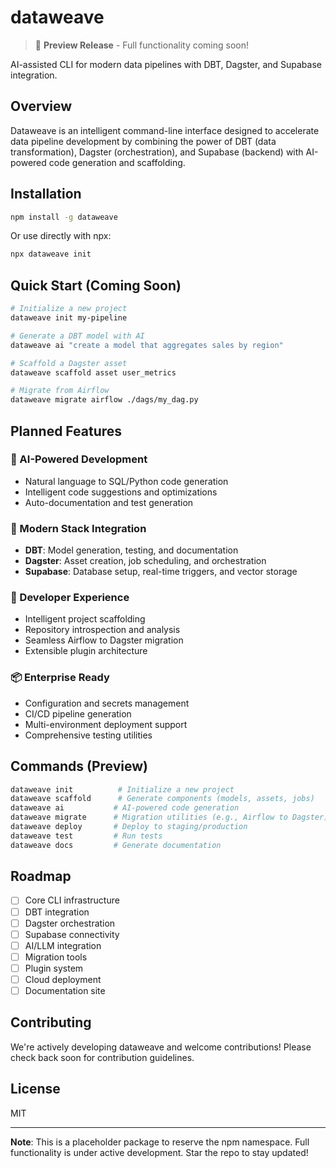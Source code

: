 # dataweave

> 🚧 **Preview Release** - Full functionality coming soon!

AI-assisted CLI for modern data pipelines with DBT, Dagster, and Supabase integration.

## Overview

Dataweave is an intelligent command-line interface designed to accelerate data pipeline development by combining the power of DBT (data transformation), Dagster (orchestration), and Supabase (backend) with AI-powered code generation and scaffolding.

## Installation

```bash
npm install -g dataweave
```

Or use directly with npx:
```bash
npx dataweave init
```

## Quick Start (Coming Soon)

```bash
# Initialize a new project
dataweave init my-pipeline

# Generate a DBT model with AI
dataweave ai "create a model that aggregates sales by region"

# Scaffold a Dagster asset
dataweave scaffold asset user_metrics

# Migrate from Airflow
dataweave migrate airflow ./dags/my_dag.py
```

## Planned Features

### 🤖 AI-Powered Development
- Natural language to SQL/Python code generation
- Intelligent code suggestions and optimizations
- Auto-documentation and test generation

### 🔧 Modern Stack Integration
- **DBT**: Model generation, testing, and documentation
- **Dagster**: Asset creation, job scheduling, and orchestration
- **Supabase**: Database setup, real-time triggers, and vector storage

### 🚀 Developer Experience
- Intelligent project scaffolding
- Repository introspection and analysis
- Seamless Airflow to Dagster migration
- Extensible plugin architecture

### 📦 Enterprise Ready
- Configuration and secrets management
- CI/CD pipeline generation
- Multi-environment deployment support
- Comprehensive testing utilities

## Commands (Preview)

```bash
dataweave init          # Initialize a new project
dataweave scaffold      # Generate components (models, assets, jobs)
dataweave ai           # AI-powered code generation
dataweave migrate      # Migration utilities (e.g., Airflow to Dagster)
dataweave deploy       # Deploy to staging/production
dataweave test         # Run tests
dataweave docs         # Generate documentation
```

## Roadmap

- [ ] Core CLI infrastructure
- [ ] DBT integration
- [ ] Dagster orchestration
- [ ] Supabase connectivity
- [ ] AI/LLM integration
- [ ] Migration tools
- [ ] Plugin system
- [ ] Cloud deployment
- [ ] Documentation site

## Contributing

We're actively developing dataweave and welcome contributions! Please check back soon for contribution guidelines.

## License

MIT

---

**Note**: This is a placeholder package to reserve the npm namespace. Full functionality is under active development. Star the repo to stay updated!
